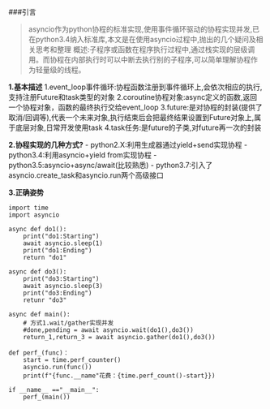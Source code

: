 ###引言
>asyncio作为python协程的标准实现,使用事件循环驱动的协程实现并发,已在python3.4纳入标准库,本文是在使用asyncio过程中,抛出的几个疑问及相关思考和整理
>概述:子程序或函数在程序执行过程中,通过栈实现的层级调用。而协程在内部执行时可以中断去执行别的子程序,可以简单理解协程作为轻量级的线程。

**1.基本描述**
    1.event_loop事件循环:协程函数注册到事件循环上,会依次相应的执行,支持注册Future和task类型的对象
    2.coroutine协程对象:async定义的函数,返回一个协程对象，函数的最终执行交给event_loop
    3.future:是对协程的封装(提供了取消/回调等),代表一个未来对象,执行结束后会把最终结果设置到Future对象上,属于底层对象,日常开发使用task
    4.task任务:是future的子类,对future再一次的封装

**2.协程实现的几种方式?**
    - python2.X:利用生成器通过yield+send实现协程
    - python3.4:利用asyncio+yield from实现协程
    - python3.5:asyncio+async/await(比较熟悉)
      - python3.7:引入了asyncio.create_task和asyncio.run两个高级接口
  

**3.正确姿势**
```
import time 
import asyncio

async def do1():
    print("do1:Starting")
    await asyncio.sleep(1)
    print("do1:Ending")
    return "do1"

async def do3():
    print("do3:Starting")
    await asyncio.sleep(3)
    print("do3:Ending")
    retunr "do3"

async def main():
    # 方式1.wait/gather实现并发
    #done,pending = await asyncio.wait(do1(),do3()) 
    return_1,return_3 = await asyncio.gather(do1(),do3())

def perf_(func)：
    start = time.perf_counter()
    asyncio.run(func())
    print(f"{func.__name"花费：{time.perf_count()-start}})

if __name__ =="__main__":
    perf_(main())
```

